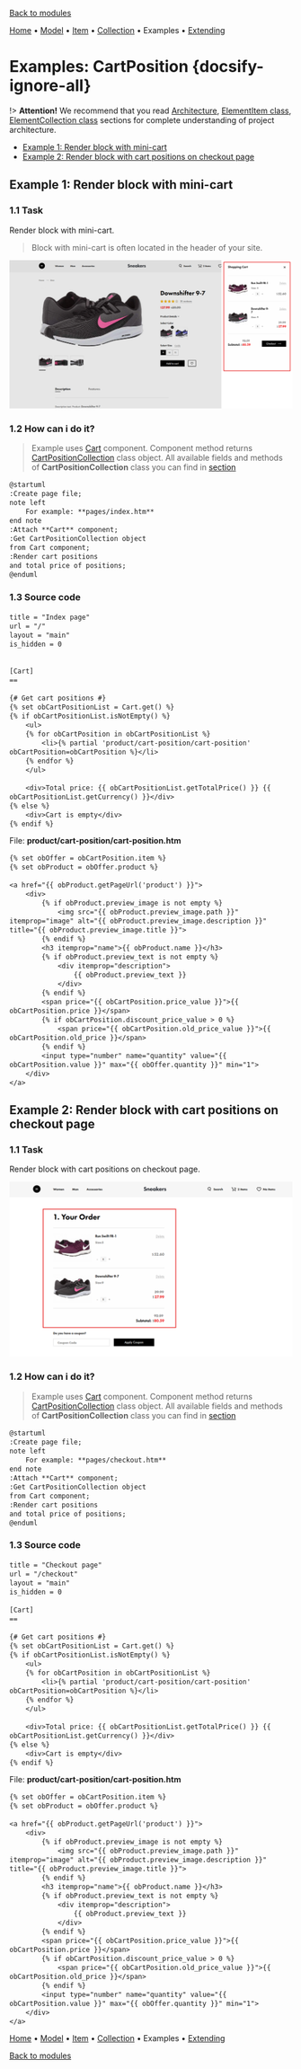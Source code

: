 [Back to modules](modules/home.md)

[Home](modules/cart-position/home.md)
• [Model](modules/cart-position/model/model.md)
• [Item](modules/cart-position/item/item.md)
• [Collection](modules/cart-position/collection/collection.md)
• Examples
• [Extending](modules/cart-position/extending/extending.md)

# Examples: CartPosition {docsify-ignore-all}

!> **Attention!** We recommend that you read [Architecture](architecture/architecture), [ElementItem class](architecture/item-class/item-class.md),
[ElementCollection class](architecture/collection-class/collection-class.md) sections for complete understanding of  project architecture.

* [Example 1: Render block with mini-cart](#example-1-render-block-with-mini-cart)
* [Example 2: Render block with cart positions on checkout page](#example-2-render-block-with-cart-positions-on-checkout-page)

## Example 1: Render block with mini-cart

### 1.1 Task

Render block with mini-cart.

> Block with mini-cart is often located in the header of your site.

![](./../../../assets/images/fronend-cart-1.png)

### 1.2 How can i do it?

> Example uses [Cart](modules/cart/component/component.md#cart) component.
Component method returns [CartPositionCollection](modules/cart-position/collection/collection.md#cartpositioncollection) class object.
All available fields and methods of **CartPositionCollection** class you can find in [section](modules/cart-position/collection/collection.md#cartpositioncollection)

```plantuml
@startuml
:Create page file;
note left
    For example: **pages/index.htm**
end note
:Attach **Cart** component;
:Get CartPositionCollection object
from Cart component;
:Render cart positions
and total price of positions;
@enduml
```

### 1.3 Source code

```twig
title = "Index page"
url = "/"
layout = "main"
is_hidden = 0


[Cart]
==

{# Get cart positions #}
{% set obCartPositionList = Cart.get() %}
{% if obCartPositionList.isNotEmpty() %}
    <ul>
    {% for obCartPosition in obCartPositionList %}
        <li>{% partial 'product/cart-position/cart-position' obCartPosition=obCartPosition %}</li>
    {% endfor %}
    </ul>
    
    <div>Total price: {{ obCartPositionList.getTotalPrice() }} {{ obCartPositionList.getCurrency() }}</div>
{% else %}
    <div>Cart is empty</div>
{% endif %}
```

File: **product/cart-position/cart-position.htm**
```twig
{% set obOffer = obCartPosition.item %}
{% set obProduct = obOffer.product %}

<a href="{{ obProduct.getPageUrl('product') }}">
    <div>
        {% if obProduct.preview_image is not empty %}
            <img src="{{ obProduct.preview_image.path }}" itemprop="image" alt="{{ obProduct.preview_image.description }}" title="{{ obProduct.preview_image.title }}">
        {% endif %}
        <h3 itemprop="name">{{ obProduct.name }}</h3>
        {% if obProduct.preview_text is not empty %}
            <div itemprop="description">
                {{ obProduct.preview_text }}
            </div>
        {% endif %}
        <span price="{{ obCartPosition.price_value }}">{{ obCartPosition.price }}</span>
        {% if obCartPosition.discount_price_value > 0 %}
            <span price="{{ obCartPosition.old_price_value }}">{{ obCartPosition.old_price }}</span>
        {% endif %}
        <input type="number" name="quantity" value="{{ obCartPosition.value }}" max="{{ obOffer.quantity }}" min="1">
    </div>
</a>
```

## Example 2: Render block with cart positions on checkout page

### 1.1 Task

Render block with cart positions on checkout page.

![](./../../../assets/images/fronend-cart-2.png)

### 1.2 How can i do it?

> Example uses [Cart](modules/cart/component/component.md#cart) component.
Component method returns [CartPositionCollection](modules/cart-position/collection/collection.md#cartpositioncollection) class object.
All available fields and methods of **CartPositionCollection** class you can find in [section](modules/cart-position/collection/collection.md#cartpositioncollection)

```plantuml
@startuml
:Create page file;
note left
    For example: **pages/checkout.htm**
end note
:Attach **Cart** component;
:Get CartPositionCollection object
from Cart component;
:Render cart positions
and total price of positions;
@enduml
```

### 1.3 Source code

```twig
title = "Checkout page"
url = "/checkout"
layout = "main"
is_hidden = 0

[Cart]
==

{# Get cart positions #}
{% set obCartPositionList = Cart.get() %}
{% if obCartPositionList.isNotEmpty() %}
    <ul>
    {% for obCartPosition in obCartPositionList %}
        <li>{% partial 'product/cart-position/cart-position' obCartPosition=obCartPosition %}</li>
    {% endfor %}
    </ul>
    
    <div>Total price: {{ obCartPositionList.getTotalPrice() }} {{ obCartPositionList.getCurrency() }}</div>
{% else %}
    <div>Cart is empty</div>
{% endif %}
```

File: **product/cart-position/cart-position.htm**
```twig
{% set obOffer = obCartPosition.item %}
{% set obProduct = obOffer.product %}

<a href="{{ obProduct.getPageUrl('product') }}">
    <div>
        {% if obProduct.preview_image is not empty %}
            <img src="{{ obProduct.preview_image.path }}" itemprop="image" alt="{{ obProduct.preview_image.description }}" title="{{ obProduct.preview_image.title }}">
        {% endif %}
        <h3 itemprop="name">{{ obProduct.name }}</h3>
        {% if obProduct.preview_text is not empty %}
            <div itemprop="description">
                {{ obProduct.preview_text }}
            </div>
        {% endif %}
        <span price="{{ obCartPosition.price_value }}">{{ obCartPosition.price }}</span>
        {% if obCartPosition.discount_price_value > 0 %}
            <span price="{{ obCartPosition.old_price_value }}">{{ obCartPosition.old_price }}</span>
        {% endif %}
        <input type="number" name="quantity" value="{{ obCartPosition.value }}" max="{{ obOffer.quantity }}" min="1">
    </div>
</a>
```


[Home](modules/cart-position/home.md)
• [Model](modules/cart-position/model/model.md)
• [Item](modules/cart-position/item/item.md)
• [Collection](modules/cart-position/collection/collection.md)
• Examples
• [Extending](modules/cart-position/extending/extending.md)

[Back to modules](modules/home.md)
